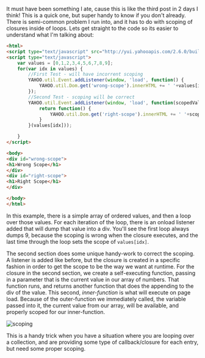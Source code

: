 It must have been something I ate, cause this is like the third post in 2 days I think!  This is a quick one, but super handy to know if you don't already.  There is  semi-common problem I run into, and it has to do with scoping of closures inside of loops.  Lets get straight to the code so its easier to understand what I'm talking about:

```html
<html>
<script type="text/javascript" src="http://yui.yahooapis.com/2.6.0/build/utilities/utilities.js" ></script>
<script type="text/javascript">
	var values = [0,1,2,3,4,5,6,7,8,9];
	for(var idx in values) {
		//First Test - will have incorrent scoping
		YAHOO.util.Event.addListener(window, 'load', function() {
			YAHOO.util.Dom.get('wrong-scope').innerHTML += ' '+values[idx]+' ';
		});
		//Second Test - scoping will be correct
		YAHOO.util.Event.addListener(window, 'load', function(scopedValue) {
			return function() {
				YAHOO.util.Dom.get('right-scope').innerHTML += ' '+scopedValue+' ';
			}
		}(values[idx]));

	}
</script>

<body>
<div id="wrong-scope">
<h1>Wrong Scope</h1>
</div>
<div id="right-scope">
<h1>Right Scope</h1>
</div>

</body>
</html>
```

In this example, there is a simple array of ordered values, and then a loop over those values.  For each iteration of the loop, there is an onload listener added that will dump that value into a div.  You'll see the first loop always dumps 9, because the scoping is wrong when the closure executes, and the last time through the loop sets the scope of ```values[idx]```.

The second section does some unique handy-work to correct the scoping.  A listener is added like before, but the closure is created in a specific fashion in order to get the scope to be the way we want at runtime.  For the closure in the second section, we create a self-executing function, passing in a parameter that is the current value in our array of numbers.  That function runs, and returns another function that does the appending to the div of the value.  This second, _inner-function_ is what will execute on page load.  Because of the outer-function we immediately called, the variable passed into it, the current value from our array, will be available, and properly scoped for our inner-function.

![scoping][]

This is a handy trick when you have a situation where you are looping over a collection, and are providing some type of callback/closure for each entry, but need some proper scoping.

[scoping]: http://www.selfcontained.us/wp-content/uploads/2009/01/scoping.gif
